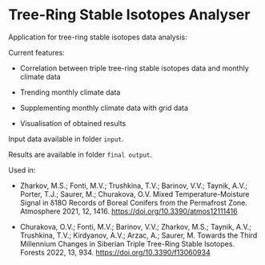 # Tree-Ring Stable Isotopes Analyser

Application for tree-ring stable isotopes data analysis:

Current features:

* Correlation between triple tree-ring stable isotopes data and monthly climate data

* Trending monthly climate data

* Supplementing monthly climate data with grid data

* Visualisation of obtained results

Input data available in folder `input`.

Results are available in folder `final output`.

Used in:

* Zharkov, M.S.; Fonti, M.V.; Trushkina, T.V.; Barinov, V.V.; Taynik, A.V.; Porter, T.J.; Saurer, M.; Churakova, O.V. Mixed Temperature-Moisture Signal in δ18O Records of Boreal Conifers from the Permafrost Zone. Atmosphere 2021, 12, 1416. https://doi.org/10.3390/atmos12111416

* Churakova, O.V.; Fonti, M.V.; Barinov, V.V.; Zharkov, M.S.; Taynik, A.V.; Trushkina, T.V.; Kirdyanov, A.V.; Arzac, A.; Saurer, M. Towards the Third Millennium Changes in Siberian Triple Tree-Ring Stable Isotopes. Forests 2022, 13, 934. https://doi.org/10.3390/f13060934
